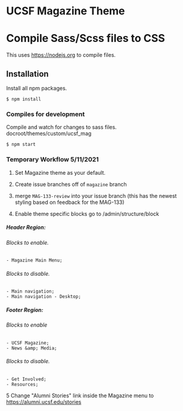 # UCSF Magazine Theme

# Compile Sass/Scss files to CSS
This uses https://nodejs.org to compile files.

## Installation
Install all npm packages.
```
$ npm install
```

### Compiles for development
Compile and watch for changes to sass files. docroot/themes/custom/ucsf_mag
```
$ npm start
```

### Temporary Workflow 5/11/2021
1. Set Magazine theme as your default.
2. Create issue branches off of  `magazine` branch
3. merge `MAG-133-review` into your issue branch (this has the newest styling based on feedback for the MAG-133)

4. Enable theme specific blocks
go to /admin/structure/block

##### Header Region:
###### Blocks to enable.
    - Magazine Main Menu;
###### Blocks to disable.
    - Main navigation;
    - Main navigation - Desktop;

##### Footer Region:

###### Blocks to enable
    - UCSF Magazine;
    - News &amp; Media;

###### Blocks to disable.
    - Get Involved;
    - Resources;

5 Change "Alumni Stories" link inside the Magazine menu to
 https://alumni.ucsf.edu/stories